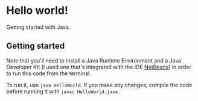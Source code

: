 # Hello world!
Getting started with Java.

## Getting started
Note that you'll need to install a Java Runtime Environment and a Java Developer Kit (I used one that's integrated with the IDE [NetBeans](http://www.oracle.com/technetwork/java/javase/downloads/jdk-netbeans-jsp-142931.html)) in order to run this code from the terminal.

To run it, use ```java HelloWorld```. If you make any changes, compile the code before running it with ```javac HelloWorld.java```.
